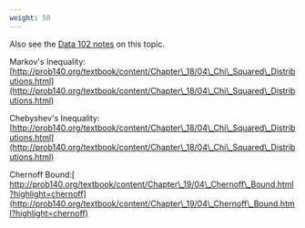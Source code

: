 ```yaml
---
weight: 50
---
```


Also see the [Data 102 notes](</data102/concentration inequalities>) on this topic.

Markov's Inequality: [http://prob140.org/textbook/content/Chapter\_18/04\_Chi\_Squared\_Distributions.html](http://prob140.org/textbook/content/Chapter\_18/04\_Chi\_Squared\_Distributions.html)

Chebyshev's Inequality: [http://prob140.org/textbook/content/Chapter\_18/04\_Chi\_Squared\_Distributions.html](http://prob140.org/textbook/content/Chapter\_18/04\_Chi\_Squared\_Distributions.html)

Chernoff Bound:[ http://prob140.org/textbook/content/Chapter\_19/04\_Chernoff\_Bound.html?highlight=chernoff](http://prob140.org/textbook/content/Chapter\_19/04\_Chernoff\_Bound.html?highlight=chernoff)
